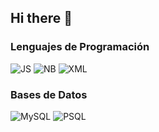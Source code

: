 ## Hi there 👋

### Lenguajes de Programación
![JS](https://img.shields.io/badge/-javascript-F7DF1E?style=flat&logo=javascript&logoColor=white)
![NB](https://img.shields.io/badge/-apachenetbeanside-1B6AC6?style=flat&logo=apachenetbeanside&logoColor=white)
![XML](https://img.shields.io/badge/-xml-005FAD?style=flat&logo=xml&logoColor=white)

### Bases de Datos
![MySQL](https://img.shields.io/badge/-mysql-4479A1?style=flat&logo=mysql&logoColor=white)
![PSQL](https://img.shields.io/badge/-postgresql-4169E1?style=flat&logo=postgresql&logoColor=white)


<!--
**Juan270104/Juan270104** is a ✨ _special_ ✨ repository because its `README.md` (this file) appears on your GitHub profile.

Here are some ideas to get you started:

- 🔭 I’m currently working on ...
- 🌱 I’m currently learning ...
- 👯 I’m looking to collaborate on ...
- 🤔 I’m looking for help with ...
- 💬 Ask me about ...
- 📫 How to reach me: ...
- 😄 Pronouns: ...
- ⚡ Fun fact: ...
-->
